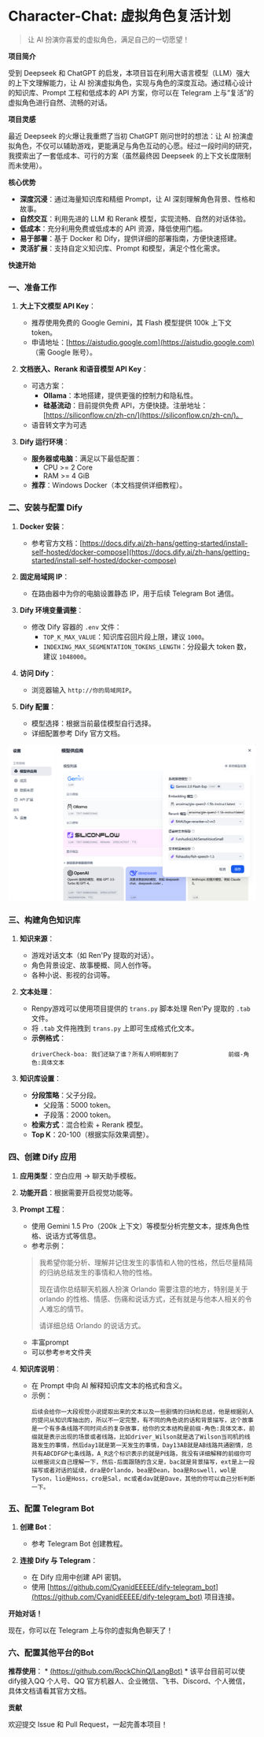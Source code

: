# Character-Chat: 虚拟角色复活计划

> 让 AI 扮演你喜爱的虚拟角色，满足自己的一切愿望！

**项目简介**

受到 Deepseek 和 ChatGPT 的启发，本项目旨在利用大语言模型（LLM）强大的上下文理解能力，让 AI 扮演虚拟角色，实现与角色的深度互动。通过精心设计的知识库、Prompt 工程和低成本的 API 方案，你可以在 Telegram 上与“复活”的虚拟角色进行自然、流畅的对话。

**项目灵感**

最近 Deepseek 的火爆让我重燃了当初 ChatGPT 刚问世时的想法：让 AI 扮演虚拟角色，不仅可以辅助游戏，更能满足与角色互动的心愿。经过一段时间的研究，我摸索出了一套低成本、可行的方案（虽然最终因 Deepseek 的上下文长度限制而未使用）。

**核心优势**

*   **深度沉浸**：通过海量知识库和精细 Prompt，让 AI 深刻理解角色背景、性格和故事。
*   **自然交互**：利用先进的 LLM 和 Rerank 模型，实现流畅、自然的对话体验。
*   **低成本**：充分利用免费或低成本的 API 资源，降低使用门槛。
*   **易于部署**：基于 Docker 和 Dify，提供详细的部署指南，方便快速搭建。
*   **灵活扩展**：支持自定义知识库、Prompt 和模型，满足个性化需求。

**快速开始**

### 一、准备工作

1.  **大上下文模型 API Key**：
    *   推荐使用免费的 Google Gemini，其 Flash 模型提供 100k 上下文 token。
    *   申请地址：[https://aistudio.google.com](https://aistudio.google.com) （需 Google 账号）。

2.  **文档嵌入、Rerank 和语音模型 API Key**：
    *   可选方案：
        *   **Ollama**：本地搭建，提供更强的控制力和隐私性。
        *   **硅基流动**：目前提供免费 API，方便快捷。注册地址：[https://siliconflow.cn/zh-cn/](https://siliconflow.cn/zh-cn/)。
    * 语音转文字为可选

3.  **Dify 运行环境**：
    *   **服务器或电脑**：满足以下最低配置：
        *   CPU >= 2 Core
        *   RAM >= 4 GiB
    *   **推荐**：Windows Docker（本文档提供详细教程）。

### 二、安装与配置 Dify

1.  **Docker 安装**：
    *   参考官方文档：[https://docs.dify.ai/zh-hans/getting-started/install-self-hosted/docker-compose](https://docs.dify.ai/zh-hans/getting-started/install-self-hosted/docker-compose)

2.  **固定局域网 IP**：
    *   在路由器中为你的电脑设置静态 IP，用于后续 Telegram Bot 通信。

3.  **Dify 环境变量调整**：
    *   修改 Dify 容器的 `.env` 文件：
        *   `TOP_K_MAX_VALUE`：知识库召回片段上限，建议 `1000`。
        *   `INDEXING_MAX_SEGMENTATION_TOKENS_LENGTH`：分段最大 token 数，建议 `1048000`。

4.  **访问 Dify**：
    *   浏览器输入 `http://你的局域网IP`。

5.  **Dify 配置**：
    *   模型选择：根据当前最佳模型自行选择。
    *   详细配置参考 Dify 官方文档。

![](参考/图片/1.png)

### 三、构建角色知识库

1.  **知识来源**：
    *   游戏对话文本（如 Ren'Py 提取的对话）。
    *   角色背景设定、故事梗概、同人创作等。
    *   各种小说、影视的台词等。

2.  **文本处理**：
    *   Renpy游戏可以使用项目提供的 `trans.py` 脚本处理 Ren'Py 提取的 `.tab` 文件。
    *   将 `.tab` 文件拖拽到 `trans.py` 上即可生成格式化文本。
    *   **示例格式**：
        ```
        driverCheck-boa: 我们还缺了谁？所有人明明都到了              前缀-角色:具体文本
        ```

3.  **知识库设置**：
    *   **分段策略**：父子分段。
        *   父段落：5000 token。
        *   子段落：2000 token。
    *   **检索方式**：混合检索 + Rerank 模型。
    *   **Top K**：20-100（根据实际效果调整）。

### 四、创建 Dify 应用

1.  **应用类型**：空白应用 -> 聊天助手模板。
2.  **功能开启**：根据需要开启视觉功能等。
3.  **Prompt 工程**：
    *   使用 Gemini 1.5 Pro（200k 上下文）等模型分析完整文本，提炼角色性格、说话方式等信息。
    *   参考示例：

    > 我希望你能分析、理解并记住发生的事情和人物的性格，然后尽量精简的归纳总结发生的事情和人物的性格。
    >
    > 现在请你总结聊天机器人扮演 Orlando 需要注意的地方，特别是关于 orlando 的性格、情感、伤痛和说话方式，还有就是与他本人相关的令人难忘的情节。
    >
    > 请详细总结 Orlando 的说话方式。
    * 丰富prompt
    * 可以参考`参考`文件夹

4.  **知识库说明**：
    *   在 Prompt 中向 AI 解释知识库文本的格式和含义。
    *   示例：
        ```
        后续会给你一大段视觉小说提取出来的文本以及一些剧情的归纳和总结，他是根据别人的提问从知识库抽出的，所以不一定完整，有不同的角色说的话和背景描写，这个故事是一个有多条线路不同时间点的复杂故事，给你的文本结构是前缀-角色:具体文本，前缀就是表示出现的场景或者线路，比如driver_Wilson就是选了Wilson当司机的线路发生的事情，然后day1就是第一天发生的事情，Day13AB就是AB线路共通剧情，总共有ABCDFGP七条线路，A_R这个标识表示的就是P线路，我没有详细解释的前缀你可以根据词义自己理解一下，然后-后面跟随的含义是，bac就是背景描写，ext是上一段描写或者对话的延续，dra是Orlando，bea是Dean，boa是Roswell，wol是Tyson，lio是Hoss，cro是Sal，mc或者dav就是Dave，其他的你可以自己分析判断一下。
        ```

### 五、配置 Telegram Bot

1.  **创建 Bot**：
    *   参考 Telegram Bot 创建教程。

2.  **连接 Dify 与 Telegram**：
    *   在 Dify 应用中创建 API 密钥。
    *   使用 [https://github.com/CyanidEEEEE/dify-telegram_bot](https://github.com/CyanidEEEEE/dify-telegram_bot) 项目连接。

**开始对话！**

现在，你可以在 Telegram 上与你的虚拟角色聊天了！

### 六、配置其他平台的Bot

**推荐使用**：
    *   [(https://github.com/RockChinQ/LangBot)](https://github.com/RockChinQ/LangBot)
    *   该平台目前可以使dify接入QQ 个人号、QQ 官方机器人、企业微信、飞书、Discord、个人微信，具体文档请看其官方文档。
    
**贡献**

欢迎提交 Issue 和 Pull Request，一起完善本项目！
